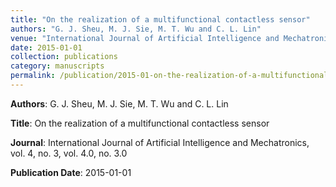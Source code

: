 ```yaml
---
title: "On the realization of a multifunctional contactless sensor"
authors: "G. J. Sheu, M. J. Sie, M. T. Wu and C. L. Lin"
venue: "International Journal of Artificial Intelligence and Mechatronics, vol. 4, no. 3, vol. 4.0, no. 3.0"
date: 2015-01-01
collection: publications
category: manuscripts
permalink: /publication/2015-01-on-the-realization-of-a-multifunctional-contactless-sensor
---
```


**Authors**: G. J. Sheu, M. J. Sie, M. T. Wu and C. L. Lin

**Title**: On the realization of a multifunctional contactless sensor

**Journal**: International Journal of Artificial Intelligence and Mechatronics, vol. 4, no. 3, vol. 4.0, no. 3.0

**Publication Date**: 2015-01-01
